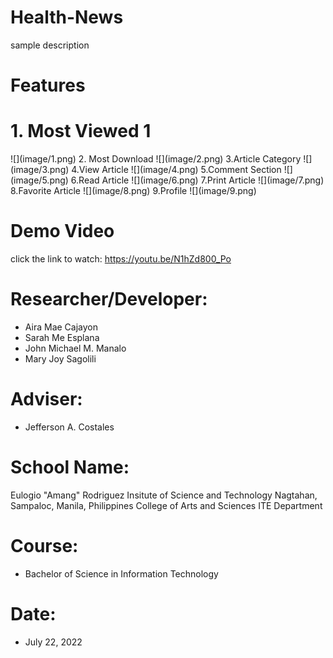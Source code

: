 # Health-News
sample description

# Features
<h1> 1. Most Viewed 1</h1>
![](image/1.png)
2. Most Download
![](image/2.png)
3.Article Category
![](image/3.png)
4.View Article
![](image/4.png)
5.Comment Section
![](image/5.png)
6.Read Article
![](image/6.png)
7.Print Article
![](image/7.png)
8.Favorite Article
![](image/8.png)
9.Profile
![](image/9.png)







# Demo Video
click the link to watch: https://youtu.be/N1hZd800_Po
# Researcher/Developer:
* Aira Mae Cajayon
* Sarah Me Esplana
* John Michael M. Manalo
* Mary Joy Sagolili
# Adviser:
* Jefferson A. Costales
# School Name:
Eulogio "Amang" Rodriguez Insitute of Science and Technology
Nagtahan, Sampaloc, Manila, Philippines
College of Arts and Sciences
ITE Department
# Course:
* Bachelor of Science in Information Technology
# Date:
* July 22, 2022

